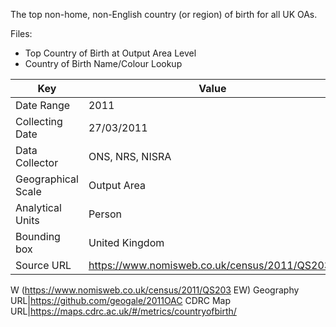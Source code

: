 The top non-home, non-English country (or region) of birth for all UK OAs.

Files: 
* Top Country of Birth at Output Area Level
* Country of Birth Name/Colour Lookup

Key|Value
---|---
Date Range|2011
Collecting Date|27/03/2011
Data Collector|ONS, NRS, NISRA
Geographical Scale|Output Area
Analytical Units|Person
Bounding box|United Kingdom
Source URL|https://www.nomisweb.co.uk/census/2011/QS203E
W
(https://www.nomisweb.co.uk/census/2011/QS203
EW)
Geography URL|https://github.com/geogale/2011OAC
CDRC Map URL|https://maps.cdrc.ac.uk/#/metrics/countryofbirth/
